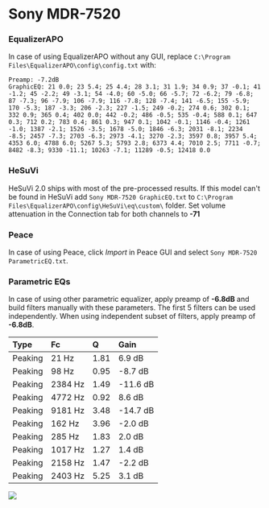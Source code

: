# Sony MDR-7520

### EqualizerAPO
In case of using EqualizerAPO without any GUI, replace `C:\Program Files\EqualizerAPO\config\config.txt`
with:
```
Preamp: -7.2dB
GraphicEQ: 21 0.0; 23 5.4; 25 4.4; 28 3.1; 31 1.9; 34 0.9; 37 -0.1; 41 -1.2; 45 -2.2; 49 -3.1; 54 -4.0; 60 -5.0; 66 -5.7; 72 -6.2; 79 -6.8; 87 -7.3; 96 -7.9; 106 -7.9; 116 -7.8; 128 -7.4; 141 -6.5; 155 -5.9; 170 -5.3; 187 -3.3; 206 -2.3; 227 -1.5; 249 -0.2; 274 0.6; 302 0.1; 332 0.9; 365 0.4; 402 0.0; 442 -0.2; 486 -0.5; 535 -0.4; 588 0.1; 647 0.3; 712 0.2; 783 0.4; 861 0.3; 947 0.1; 1042 -0.1; 1146 -0.4; 1261 -1.0; 1387 -2.1; 1526 -3.5; 1678 -5.0; 1846 -6.3; 2031 -8.1; 2234 -8.5; 2457 -7.3; 2703 -6.3; 2973 -4.1; 3270 -2.3; 3597 0.8; 3957 5.4; 4353 6.0; 4788 6.0; 5267 5.3; 5793 2.8; 6373 4.4; 7010 2.5; 7711 -0.7; 8482 -8.3; 9330 -11.1; 10263 -7.1; 11289 -0.5; 12418 0.0
```

### HeSuVi
HeSuVi 2.0 ships with most of the pre-processed results. If this model can't be found in HeSuVi add
`Sony MDR-7520 GraphicEQ.txt` to `C:\Program Files\EqualizerAPO\config\HeSuVi\eq\custom\` folder.
Set volume attenuation in the Connection tab for both channels to **-71**

### Peace
In case of using Peace, click *Import* in Peace GUI and select `Sony MDR-7520 ParametricEQ.txt`.

### Parametric EQs
In case of using other parametric equalizer, apply preamp of **-6.8dB** and build filters manually
with these parameters. The first 5 filters can be used independently.
When using independent subset of filters, apply preamp of **-6.8dB**.

| Type    | Fc      |    Q | Gain     |
|:--------|:--------|:-----|:---------|
| Peaking | 21 Hz   | 1.81 | 6.9 dB   |
| Peaking | 98 Hz   | 0.95 | -8.7 dB  |
| Peaking | 2384 Hz | 1.49 | -11.6 dB |
| Peaking | 4772 Hz | 0.92 | 8.6 dB   |
| Peaking | 9181 Hz | 3.48 | -14.7 dB |
| Peaking | 162 Hz  | 3.96 | -2.0 dB  |
| Peaking | 285 Hz  | 1.83 | 2.0 dB   |
| Peaking | 1017 Hz | 1.27 | 1.4 dB   |
| Peaking | 2158 Hz | 1.47 | -2.2 dB  |
| Peaking | 2403 Hz | 5.25 | 3.1 dB   |

![](https://raw.githubusercontent.com/jaakkopasanen/AutoEq/master/results/innerfidelity/sbaf-serious/Sony%20MDR-7520/Sony%20MDR-7520.png)